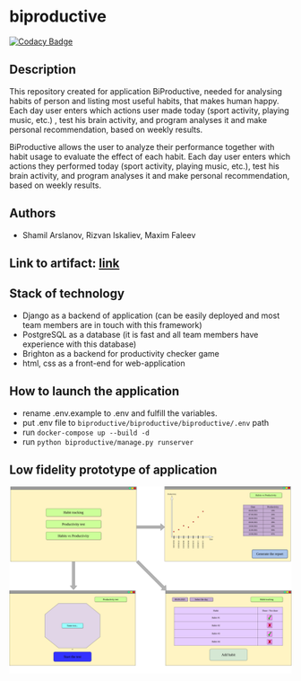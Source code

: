 # biproductive

[![Codacy Badge](https://api.codacy.com/project/badge/Grade/1b8fcfb3465a4f02ab9a2d6dc445dfed)](https://app.codacy.com/gh/rizvansky/biproductive?utm_source=github.com&utm_medium=referral&utm_content=rizvansky/biproductive&utm_campaign=Badge_Grade_Settings)

## Description

This repository created for application BiProductive, needed for analysing habits of person and listing most useful
habits, that makes human happy. Each day user enters which actions user made today (sport activity, playing music, etc.)
, test his brain activity, and program analyses it and make personal recommendation, based on weekly results.

BiProductive allows the user to analyze their performance together with habit usage to evaluate the effect of each
habit. Each day user enters which actions they performed today (sport activity, playing music, etc.), test his brain
activity, and program analyses it and make personal recommendation, based on weekly results.

## Authors

-  Shamil Arslanov, Rizvan Iskaliev, Maxim Faleev

## Link to artifact: [link](https://docs.google.com/document/d/14AMeCV4WJotkQ8lvZcl2u_bB66lMKmu4/edit?usp=sharing&ouid=109541784549585358096&rtpof=true&sd=true)

## Stack of technology

-  Django as a backend of application (can be easily deployed and most team members are in touch with this framework)
-  PostgreSQL as a database (it is fast and all team members have experience with this database)
-  Brighton as a backend for productivity checker game
-  html, css as a front-end for web-application

## How to launch the application

-  rename .env.example to .env and fulfill the variables.
-  put .env file to ```biproductive/biproductive/biproductive/.env``` path
-  run ```docker-compose up --build -d```
-  run ```python biproductive/manage.py runserver```

## Low fidelity prototype of application

![](images/low_fidelity_prototype.png)
